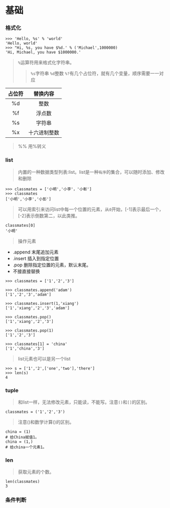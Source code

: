 # 基础
### 格式化
```
>>> 'Hello, %s' % 'world'
'Hello, world'
>>> "Hi, %s, you have $%d.' % ('Michael',1000000)
'Hi, Michael, you have $1000000.'
```
> `%`运算符用来格式化字符串。
>> `%s`字符串
>> `%d`整数
>> `%?`有几个占位符，就有几个变量，顺序需要一一对应

占位符|替换内容
:-:|:-:
%d|整数|
%f|浮点数|
%s|字符串|
%x|十六进制整数|

> %% 用%转义
### list
> 内置的一种数据类型列表:list。list是一种`有序`的集合，可以随时添加、修改和删除
```
>>> classmates = ['小明','小李'，'小彰']
>>> classmates
['小明','小李','小彭']
```
>可以用索引来访问list中每一个位置的元素，从`0`开始，[-1]表示最后一个，[-2]表示倒数第二，以此类推。
```
classmates[0]
'小明'
```
> 操作元素
 - .append 末尾追加元素
 - .insert 插入到指定位置
 - .pop 删除指定位置的元素，默认末尾。
 - 不接直接替换
```
>>> classmates = ['1','2','3']

>>> classmates.append('adam')
['1','2','3','adam']

>>> classmates.insert(1,'xiang')
['1','xiang','2','3','adam']

>>> classmates.pop()
['1','xiang','2','3']

>>> classmates.pop(1)
['1','2','3']

>>> classmates[1] = 'china'
['1','china','3']
```
> list元素也可以是另一个list
```
>>> s = ['1','2',['one','two'],'there']
>>> len(s)
4
```
### tuple
> 和list一样，无法修改元素，只能读，不能写。注意`()`和`[]`的区别。
```
classmates = ('1','2','3')
```
> 注意()和数学计算()的区别。
```
china = (1)
# 给China赋值1。
china = (1,)
# 给china一个元素1。
```
### len
> 获取元素的个数。
```
len(classmates)
3
```
### 条件判断

